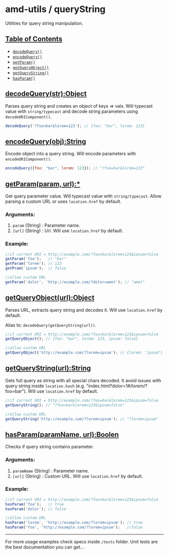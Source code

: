 # amd-utils / queryString #

Utilities for query string manipulation.


## <a href="#toc" name="toc">Table of Contents</a>

 - [`decodeQuery()`](#decodeQuery)
 - [`encodeQuery()`](#encodeQuery)
 - [`getParam()`](#getParam)
 - [`getQueryObject()`](#getQueryObject)
 - [`getQueryString()`](#getQueryString)
 - [`hasParam()`](#hasParam)



## <a href="#decodeQuery" name="decodeQuery">decodeQuery(str):Object</a>

Parses query string and creates an object of keys => vals. Will typecast value
with `string/typecast` and decode string parameters using
`decodeURIComponent()`.

```js
decodeQuery('?foo=bar&lorem=123'); // {foo: "bar", lorem: 123}
```


## <a href="#encodeQuery" name="encodeQuery">encodeQuery(obj):String</a>

Encode object into a query string. Will encode parameters with
`encodeURIComponent()`.

```js
encodeQuery({foo: "bar", lorem: 123}); // "?foo=bar&lorem=123"
```


## <a href="#getParam" name="getParam">getParam(param, url):*</a>

Get query parameter value. Will typecast value with `string/typecast`.
Allow parsing a custom URL or uses `location.href` by default.

### Arguments:

 1. `param` (String) : Parameter name.
 2. `[url]` (String) : Url. Will use `location.href` by default.

### Example:

```js
//if current URI = http://example.com/?foo=bar&lorem=123&ipsum=false
getParam('foo');   // "bar"
getParam('lorem'); // 123
getPram('ipsum');  // false

//allow custom URL
getParam('dolor', 'http://example.com/?dolor=amet'); // "amet"
```


## <a href="#getQueryObject" name="getQueryObject">getQueryObject(url):Object</a>

Parses URL, extracts query string and decodes it. Will use `location.href` by default.

Alias to: `decodeQuery(getQueryString(url))`.

```js
//if current URI = http://example.com/?foo=bar&lorem=123&ipsum=false
getQueryObject(); // {foo: "bar", lorem: 123, ipsum: false}

//allow custom URL
getQueryObject('http://example.com/?lorem=ipsum'); // {lorem: "ipsum"}
```


## <a href="#getQueryString" name="getQueryString">getQueryString(url):String</a>

Gets full query as string with all special chars decoded. It avoid issues with
query string inside `location.hash` (e.g. "index.html?dolor=1#/lorem/?foo=bar").
Will use `location.href` by default.

```js
//if current URI = http://example.com/?foo=bar&lorem=123&ipsum=false
getQueryString(); // "?foo=bar&lorem=123&ipsum=false"

//allow custom URL
getQueryString('http://example.com/?lorem=ipsum'); // "?lorem=ipsum"
```


## <a href="#hasParam" name="hasParam">hasParam(paramName, url):Boolen</a>

Checks if query string contains parameter.

### Arguments:

 1. `paramName` (String) : Parameter name.
 2. `[url]` (String)     : Custom URL. Will use `location.href` by default.

### Example:

```js
//if current URI = http://example.com/?foo=bar&lorem=123&ipsum=false
hasParam('foo');   // true
hasParam('dolor'); // false

//allow custom URL
hasParam('lorem', 'http://example.com/?lorem=ipsum'); // true
hasParam('foo', 'http://example.com/?lorem=ipsum');   //false
```

-------------------------------------------------------------------------------

For more usage examples check specs inside `/tests` folder. Unit tests are the
best documentation you can get...
